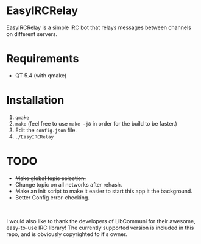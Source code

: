 # EasyIRCRelay
EasyIRCRelay is a simple IRC bot that relays messages between channels on different servers.

# Requirements
 * QT 5.4 (with qmake)

# Installation
1. `qmake`
2. `make` (feel free to use `make -j8` in order for the build to be faster.)
3. Edit the `config.json` file.
4. `./EasyIRCRelay`

# TODO
 * ~~Make global topic selection.~~
 * Change topic on all networks after rehash.
 * Make an init script to make it easier to start this app it the background.
 * Better Config error-checking.

<p>&nbsp;</p>

I would also like to thank the developers of LibCommuni for their awesome, easy-to-use IRC library!
The currently supported version is included in this repo, and is obviously copyrighted to it's owner.
